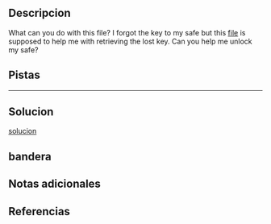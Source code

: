 ## Descripcion
What can you do with this file? I forgot the key to my safe but this [file](https://artifacts.picoctf.net/c/292/SafeOpener.class) is supposed to help me with retrieving the lost key. Can you help me unlock my safe?
## Pistas 
****** 
## Solucion
[solucion](obsidian://open?vault=SegRedes&file=picoCTF%202023%2FSafe%20Opener%202)

## bandera

## Notas adicionales 

## Referencias